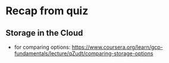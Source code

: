 # Recap from quiz
## Storage in the Cloud
- for comparing options: https://www.coursera.org/learn/gcp-fundamentals/lecture/qZudt/comparing-storage-options
